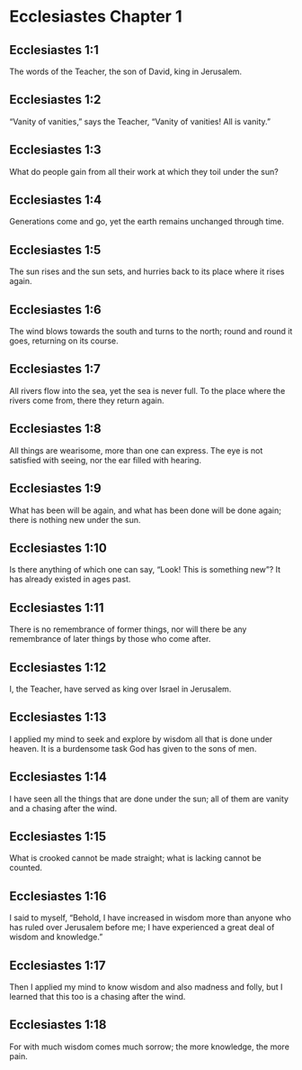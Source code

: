 # Ecclesiastes Chapter 1

## Ecclesiastes 1:1
The words of the Teacher, the son of David, king in Jerusalem.

## Ecclesiastes 1:2
“Vanity of vanities,” says the Teacher, “Vanity of vanities! All is vanity.”

## Ecclesiastes 1:3
What do people gain from all their work at which they toil under the sun?

## Ecclesiastes 1:4
Generations come and go, yet the earth remains unchanged through time.

## Ecclesiastes 1:5
The sun rises and the sun sets, and hurries back to its place where it rises again.

## Ecclesiastes 1:6
The wind blows towards the south and turns to the north; round and round it goes, returning on its course.

## Ecclesiastes 1:7
All rivers flow into the sea, yet the sea is never full. To the place where the rivers come from, there they return again.

## Ecclesiastes 1:8
All things are wearisome, more than one can express. The eye is not satisfied with seeing, nor the ear filled with hearing.

## Ecclesiastes 1:9
What has been will be again, and what has been done will be done again; there is nothing new under the sun.

## Ecclesiastes 1:10
Is there anything of which one can say, “Look! This is something new”? It has already existed in ages past.

## Ecclesiastes 1:11
There is no remembrance of former things, nor will there be any remembrance of later things by those who come after.

## Ecclesiastes 1:12
I, the Teacher, have served as king over Israel in Jerusalem.

## Ecclesiastes 1:13
I applied my mind to seek and explore by wisdom all that is done under heaven. It is a burdensome task God has given to the sons of men.

## Ecclesiastes 1:14
I have seen all the things that are done under the sun; all of them are vanity and a chasing after the wind.

## Ecclesiastes 1:15
What is crooked cannot be made straight; what is lacking cannot be counted.

## Ecclesiastes 1:16
I said to myself, “Behold, I have increased in wisdom more than anyone who has ruled over Jerusalem before me; I have experienced a great deal of wisdom and knowledge.”

## Ecclesiastes 1:17
Then I applied my mind to know wisdom and also madness and folly, but I learned that this too is a chasing after the wind.

## Ecclesiastes 1:18
For with much wisdom comes much sorrow; the more knowledge, the more pain.
